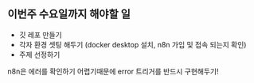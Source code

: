 ## 이번주 수요일까지 해야할 일

- 깃 레포 만들기
- 각자 환경 셋팅 해두기 (docker desktop 설치, n8n 가입 및 접속 되는지 확인)
- 주제 선정하기

n8n은 에러를 확인하기 어렵기때문에 error 트리거를 반드시 구현해두기!